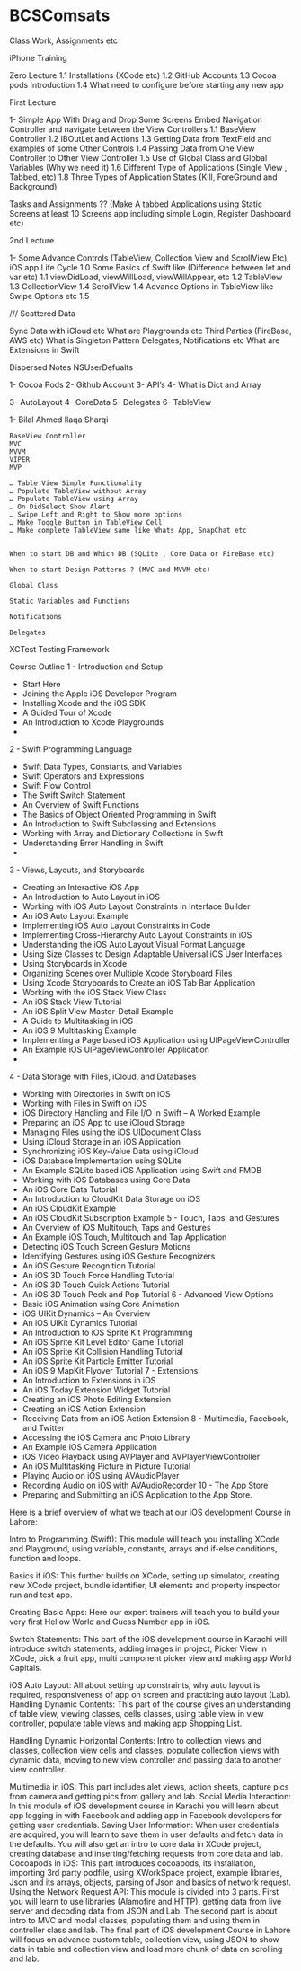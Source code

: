 # BCSComsats
Class Work, Assignments etc


iPhone Training


Zero Lecture
1.1 Installations (XCode etc)
1.2 GitHub Accounts
1.3 Cocoa pods Introduction
1.4 What need to configure before starting any new app


First Lecture

1- Simple App With Drag and Drop Some Screens Embed Navigation Controller and navigate between the View Controllers
1.1 BaseView Controller
1.2 IBOutLet and Actions
1.3 Getting Data from TextField and examples of some Other Controls
1.4 Passing Data from One View Controller to Other View Controller
1.5 Use of Global Class and Global Variables (Why we need it)
1.6 Different Type of Applications (Single View , Tabbed, etc)
1.8 Three Types of Application States (Kill, ForeGround and Background)

Tasks and Assignments ?? (Make A tabbed Applications using Static Screens at least 10 Screens app including simple Login, Register Dashboard etc)


2nd Lecture

1- Some Advance Controls (TableView, Collection View and ScrollView Etc), iOS app Life Cycle
1.0 Some Basics of Swift like (Difference between let and var etc)
1.1 viewDidLoad, viewWillLoad, viewWillAppear, etc
1.2 TableView
1.3 CollectionView
1.4 ScrollView
1.4 Advance Options in TableView like Swipe Options etc
1.5 










/// Scattered Data



Sync Data with iCloud etc
What are Playgrounds etc
Third Parties (FireBase, AWS etc)
What is Singleton Pattern
Delegates, Notifications etc
What are Extensions in Swift



Dispersed Notes
NSUserDefualts

1- Cocoa Pods
2- Github Account
3- API’s
4- What is Dict and Array

3- AutoLayout
4- CoreData
5- Delegates
6- TableView



1- Bilal Ahmed Ilaqa Sharqi

	BaseView Controller
	MVC
	MVVM
	VIPER
	MVP	

	… Table View Simple Functionality
	… Populate TableView without Array
	… Populate TableView using Array
	… On DidSelect Show Alert
	… Swipe Left and Right to Show more options
	… Make Toggle Button in TableView Cell
	… Make complete TableView same like Whats App, SnapChat etc
	
	
	When to start DB and Which DB (SQLite , Core Data or FireBase etc)
	
	When to start Design Patterns ? (MVC and MVVM etc)

	Global Class

	Static Variables and Functions

	Notifications

	Delegates



XCTest Testing Framework









Course Outline
1 - Introduction and Setup
* Start Here
* Joining the Apple iOS Developer Program
* Installing Xcode and the iOS SDK
* A Guided Tour of Xcode
* An Introduction to Xcode Playgrounds
* 
2 - Swift Programming Language
* Swift Data Types, Constants, and Variables
* Swift Operators and Expressions
* Swift Flow Control
* The Swift Switch Statement
* An Overview of Swift Functions
* The Basics of Object Oriented Programming in Swift
* An Introduction to Swift Subclassing and Extensions
* Working with Array and Dictionary Collections in Swift
* Understanding Error Handling in Swift
* 
3 - Views, Layouts, and Storyboards
* Creating an Interactive iOS App
* An Introduction to Auto Layout in iOS
* Working with iOS Auto Layout Constraints in Interface Builder
* An iOS Auto Layout Example
* Implementing iOS Auto Layout Constraints in Code
* Implementing Cross-Hierarchy Auto Layout Constraints in iOS
* Understanding the iOS Auto Layout Visual Format Language
* Using Size Classes to Design Adaptable Universal iOS User Interfaces
* Using Storyboards in Xcode
* Organizing Scenes over Multiple Xcode Storyboard Files
* Using Xcode Storyboards to Create an iOS Tab Bar Application
* Working with the iOS Stack View Class
* An iOS Stack View Tutorial
* An iOS Split View Master-Detail Example
* A Guide to Multitasking in iOS
* An iOS 9 Multitasking Example
* Implementing a Page based iOS Application using UIPageViewController
* An Example iOS UIPageViewController Application
* 
4 - Data Storage with Files, iCloud, and Databases
* Working with Directories in Swift on iOS
* Working with Files in Swift on iOS
* iOS Directory Handling and File I/O in Swift – A Worked Example
* Preparing an iOS App to use iCloud Storage
* Managing Files using the iOS UIDocument Class
* Using iCloud Storage in an iOS Application
* Synchronizing iOS Key-Value Data using iCloud
* iOS Database Implementation using SQLite
* An Example SQLite based iOS Application using Swift and FMDB
* Working with iOS Databases using Core Data
* An iOS Core Data Tutorial
* An Introduction to CloudKit Data Storage on iOS
* An iOS CloudKit Example
* An iOS CloudKit Subscription Example
5 - Touch, Taps, and Gestures
* An Overview of iOS Multitouch, Taps and Gestures
* An Example iOS Touch, Multitouch and Tap Application
* Detecting iOS Touch Screen Gesture Motions
* Identifying Gestures using iOS Gesture Recognizers
* An iOS Gesture Recognition Tutorial
* An iOS 3D Touch Force Handling Tutorial
* An iOS 3D Touch Quick Actions Tutorial
* An iOS 3D Touch Peek and Pop Tutorial
6 - Advanced View Options
* Basic iOS Animation using Core Animation
* iOS UIKit Dynamics – An Overview
* An iOS UIKit Dynamics Tutorial
* An Introduction to iOS Sprite Kit Programming
* An iOS Sprite Kit Level Editor Game Tutorial
* An iOS Sprite Kit Collision Handling Tutorial
* An iOS Sprite Kit Particle Emitter Tutorial
* An iOS 9 MapKit Flyover Tutorial
7 - Extensions
* An Introduction to Extensions in iOS
* An iOS Today Extension Widget Tutorial
* Creating an iOS Photo Editing Extension
* Creating an iOS Action Extension
* Receiving Data from an iOS Action Extension
8 - Multimedia, Facebook, and Twitter
* Accessing the iOS Camera and Photo Library
* An Example iOS Camera Application
* iOS Video Playback using AVPlayer and AVPlayerViewController
* An iOS Multitasking Picture in Picture Tutorial
* Playing Audio on iOS using AVAudioPlayer
* Recording Audio on iOS with AVAudioRecorder
10 - The App Store
* Preparing and Submitting an iOS Application to the App Store.







Here is a brief overview of what we teach at our iOS development Course in Lahore:

Intro to Programming (Swift): This module will teach you installing XCode and Playground, using variable, constants, arrays and if-else conditions, function and loops.

Basics if iOS: This further builds on XCode, setting up simulator, creating new XCode project, bundle identifier, UI elements and property inspector run and test app.

Creating Basic Apps: Here our expert trainers will teach you to build your very first Hellow World and Guess Number app in iOS.

Switch Statements: This part of the iOS development course in Karachi will introduce switch statements, adding images in project, Picker View in XCode, pick a fruit app, multi component picker view and making app World Capitals.

iOS Auto Layout: All about setting up constraints, why auto layout is required, responsiveness of app on screen and practicing auto layout (Lab).
Handling Dynamic Contents: This part of the course gives an understanding of table view, viewing classes, cells classes, using table view in view controller, populate table views and making app Shopping List.

Handling Dynamic Horizontal Contents: Intro to collection views and classes, collection view cells and classes, populate collection views with dynamic data, moving to new view controller and passing data to another view controller.

Multimedia in iOS: This part includes alet views, action sheets, capture pics from camera and getting pics from gallery and lab.
Social Media Interaction: In this module of iOS development course in Karachi you will learn about app logging in with Facebook and adding app in Facebook developers for getting user credentials.
Saving User Information: When user credentials are acquired, you will learn to save them in user defaults and fetch data in the defaults. You will also get an intro to core data in XCode project, creating database and inserting/fetching requests from core data and lab.
Cocoapods in iOS: This part introduces cocoapods, its installation, importing 3rd party podfile, using XWorkSpace project, example libraries, Json and its arrays, objects, parsing of Json and basics of network request.
Using the Network Request API: This module is divided into 3 parts. First you will learn to use libraries (Alamofire and HTTP), getting data from live server and decoding data from JSON and Lab. The second part is about intro to MVC and modal classes, populating them and using them in controller class and lab. The final part of iOS development Course in Lahore will focus on advance custom table, collection view, using JSON to show data in table and collection view and load more chunk of data on scrolling and lab.

